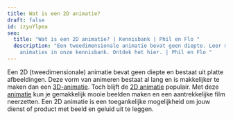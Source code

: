 ```yaml
---
title: Wat is een 2D animatie?
draft: false
id: izyuYlpea
seo:
  title: "Wat is een 2D animatie? | Kennisbank | Phil en Flo "
  description: "Een tweedimensionale animatie bevat geen diepte. Leer meer over
    animaties in onze kennisbank. Ontdek het hier. | Phil en Flo "
---
```

Een 2D (tweedimensionale) animatie bevat geen diepte en bestaat uit platte afbeeldingen. Deze vorm van animeren bestaat al lang en is makkelijker te maken dan een [3D-animatie](https://www.philenflo.nl/3d-animatie-laten-maken/). Toch blijft de [2D animatie](https://www.philenflo.nl/2d-animatie/) populair. Met deze [animatie](https://www.philenflo.nl/oplossingen/animatie-laten-maken/) kun je gemakkelijk mooie beelden maken en een aantrekkelijke film neerzetten. Een 2D animatie is een toegankelijke mogelijkheid om jouw dienst of product met beeld en geluid uit te leggen.